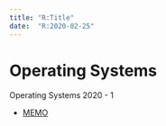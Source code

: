 ```yaml
---
title: "R:Title"
date:  "R:2020-02-25"
---
```

# Operating Systems
Operating Systems 2020 - 1

- [MEMO](/memo/)


